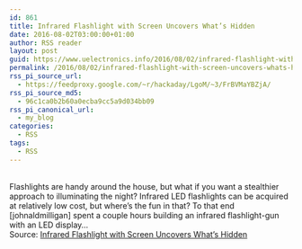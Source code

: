 ```yaml
---
id: 861
title: Infrared Flashlight with Screen Uncovers What’s Hidden
date: 2016-08-02T03:00:00+01:00
author: RSS reader
layout: post
guid: https://www.uelectronics.info/2016/08/02/infrared-flashlight-with-screen-uncovers-whats-hidden/
permalink: /2016/08/02/infrared-flashlight-with-screen-uncovers-whats-hidden/
rss_pi_source_url:
  - https://feedproxy.google.com/~r/hackaday/LgoM/~3/FrBVMaYBZjA/
rss_pi_source_md5:
  - 96c1ca0b2b60a0ecba9cc5a9d034bb09
rss_pi_canonical_url:
  - my_blog
categories:
  - RSS
tags:
  - RSS
---
```

&#013;  
Flashlights are handy around the house, but what if you want a stealthier approach to illuminating the night? Infrared LED flashlights can be acquired at relatively low cost, but where’s the fun in that? To that end [johnaldmilligan] spent a couple hours building an infrared flashlight-gun with an LED display…&#013;  
Source: <a href="https://feedproxy.google.com/~r/hackaday/LgoM/~3/FrBVMaYBZjA/" target="_blank">Infrared Flashlight with Screen Uncovers What’s Hidden</a>